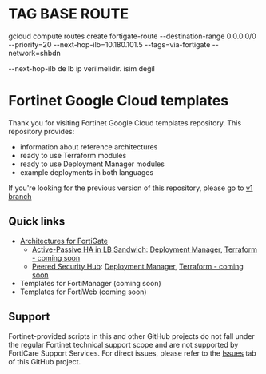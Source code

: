 
# TAG BASE ROUTE
gcloud compute routes create fortigate-route --destination-range 0.0.0.0/0 --priority=20 --next-hop-ilb=10.180.101.5 
--tags=via-fortigate --network=shbdn

--next-hop-ilb de lb ip verilmelidir. isim değil

# Fortinet Google Cloud templates

Thank you for visiting Fortinet Google Cloud templates repository. This repository provides:
- information about reference architectures
- ready to use Terraform modules
- ready to use Deployment Manager modules
- example deployments in both languages

If you're looking for the previous version of this repository, please go to [v1 branch](https://github.com/40net-cloud/fortinet-gcp-solutions/tree/v1)

## Quick links

* [Architectures for FortiGate](FortiGate/)
    * [Active-Passive HA in LB Sandwich](FortiGate/architectures/200-ha-active-passive-lb-sandwich/): [Deployment Manager](FortiGate/architectures/200-ha-active-passive-lb-sandwich/deployment-manager), [Terraform - coming soon]()
    * [Peered Security Hub](FortiGate/architectures/300-peered-security-hub/): [Deployment Manager](FortiGate/architectures/300-peered-security-hub/deployment-manager), [Terraform - coming soon]()
* Templates for FortiManager (coming soon)
* Templates for FortiWeb (coming soon)

## Support
Fortinet-provided scripts in this and other GitHub projects do not fall under the regular Fortinet technical support scope and are not supported by FortiCare Support Services. For direct issues, please refer to the [Issues](https://github.com/fortinet/gcp-templates/issues) tab of this GitHub project.
